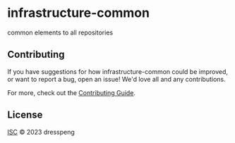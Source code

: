 # infrastructure-common
common elements to all repositories



## Contributing

If you have suggestions for how infrastructure-common could be improved, or want to report a bug, open an issue! We'd love all and any contributions.

For more, check out the [Contributing Guide](CONTRIBUTING.md).

## License

[ISC](LICENSE) © 2023 dresspeng
